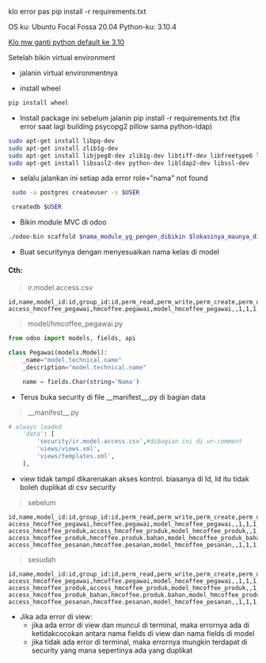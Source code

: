 klo error pas pip install -r requirements.txt

OS ku: Ubuntu Focal Fossa 20.04
Python-ku: 3.10.4

[Klo mw ganti python default ke 3.10](https://gist.github.com/rutcreate/c0041e842f858ceb455b748809763ddb)

Setelah bikin virtual environment

- jalanin virtual environmentnya

- install wheel
```cmd
pip install wheel
```
- Install package ini sebelum jalanin pip install -r requirements.txt (fix error saat lagi building psycopg2 pillow sama python-ldap)
```bash
sudo apt-get install libpq-dev
sudo apt-get install zlib1g-dev
sudo apt-get install libjpeg8-dev zlib1g-dev libtiff-dev libfreetype6 libfreetype6-dev libwebp-dev libopenjp2-7-dev libimagequant-dev libxcb1-dev libpng-dev
sudo apt-get install libsasl2-dev python-dev libldap2-dev libssl-dev
```

- selalu jalankan ini setiap ada error role="nama" not found
```bash
 sudo -u postgres createuser -s $USER

 createdb $USER
```

- Bikin module MVC di odoo
```bash
./odoo-bin scaffold $nama_module_yg_pengen_dibikin $lokasinya_maunya_dimana
```

- Buat securitynya dengan menyesuaikan nama kelas di model

#### Cth:
> ir.model.access.csv
```csv
id,name,model_id:id,group_id:id,perm_read,perm_write,perm_create,perm_unlink
access_hmcoffee_pegawai,hmcoffee.pegawai,model_hmcoffee_pegawai,,1,1,1,1
```
> model/hmcoffee_pegawai.py
```py
from odoo import models, fields, api

class Pegawai(models.Model):
    _name="model.technical.name"
    _description="model.technical.name"

    name = fields.Char(string='Nama')
```
- Terus buka security di file \_\_manifest\_\_.py di bagian data
> \_\_manifest\_\_.py
```py
# always loaded
    'data': [
        'security/ir.model.access.csv',#dibagian ini di un-comment
        'views/views.xml',
        'views/templates.xml',
    ],
```
- view tidak tampil dikarenakan akses kontrol. biasanya di Id, Id itu tidak boleh duplikat di csv security
> sebelum
```csv
id,name,model_id:id,group_id:id,perm_read,perm_write,perm_create,perm_unlink
access_hmcoffee_pegawai,hmcoffee.pegawai,model_hmcoffee_pegawai,,1,1,1,1
access_hmcoffee_produk,access_hmcoffee_produk,model_hmcoffee_produk,,1,1,1,1
access_hmcoffee_produk,hmcoffee.produk.bahan,model_hmcoffee_produk_bahan,,1,1,1,1
access_hmcoffee_pesanan,hmcoffee.pesanan,model_hmcoffee_pesanan,,1,1,1,1
```
> sesudah
```csv
id,name,model_id:id,group_id:id,perm_read,perm_write,perm_create,perm_unlink
access_hmcoffee_pegawai,hmcoffee.pegawai,model_hmcoffee_pegawai,,1,1,1,1
access_hmcoffee_produk,access_hmcoffee_produk,model_hmcoffee_produk,,1,1,1,1
access_hmcoffee_produk_bahan,hmcoffee.produk.bahan,model_hmcoffee_produk_bahan,,1,1,1,1
access_hmcoffee_pesanan,hmcoffee.pesanan,model_hmcoffee_pesanan,,1,1,1,1
```

- Jika ada error di view:
    - jika ada error di view dan muncul di terminal, maka errornya ada di ketidakcocokan antara nama fields di view dan nama fields di model
    - jika tidak ada error di terminal, maka errornya mungkin terdapat di security yang mana sepertinya ada yang duplikat